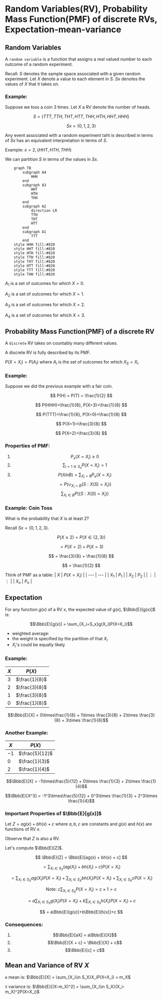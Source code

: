 # Random Variables(RV), Probability Mass Function(PMF) of discrete RVs, Expectation-mean-variance

## Random Variables

A `random variable` is a function that assigns a real valued number to each outcome of a random experiment. 

Recall: $S$ denotes the sample space associated with a given random experiment. Let $X$ denote a value to each element in $S$. $Sx$ denotes the values of $X$ that it takes on.

### Example:

Suppose we toss a coin 3 times. Let $X$ a RV denote the number of heads.

$$
S = \{TTT, TTH, THT, HTT, THH, HTH, HHT, HHH\}
$$

$$
Sx = \{0, 1, 2, 3\}
$$

Any event associated with a random experiment taht is described in terms of $Sx$ has an equivalent interpretation in terms of $S$.

Example: $x=2, \{HHT, HTH, THH\}$

We can partition $S$ in terms of the values in $Sx$.

```mermaid
    graph TB
        subgraph A4
            HHH
        end
        subgraph A3
            HHT
            HTH
            THH
        end
        subgraph A2
            direction LR
            TTH
            THT
            HTT
        end
        subgraph A1
            TTT
        end
    style HHH fill:#820
    style HHT fill:#820
    style HTH fill:#820
    style TTH fill:#820
    style THT fill:#820
    style HTT fill:#820
    style TTT fill:#820
    style THH fill:#820
```

$A_1$ is a set of outcomes for which $X=0$.

$A_2$ is a set of outcomes for which $X=1$.

$A_3$ is a set of outcomes for which $X=2$.

$A_4$ is a set of outcomes for which $X=3$.

## Probability Mass Function(PMF) of a discrete RV

A `discrete` RV takes on countably many different values.

A discrete RV is fully described by its PMF.

$P(X=X_i) = P(A_I)$ where $A_i$ is the set of outcomes for which $X_S = X_i$.

### Example:

Suppose we did the previous example with a fair coin. 

$$
P(H) = P(T) = \frac{1}{2}
$$

$$
P(HHH)=\frac{1}{8}, P(X=3)=\frac{1}{8}
$$

$$
P(TTT)=\frac{1}{8}, P(X=0)=\frac{1}{8}
$$

$$
P(X=1)=\frac{3}{8}
$$

$$
P(X=2)=\frac{3}{8}
$$

### Properties of PMF:

1. $$P_x(X=X_i) \ge 0$$
2. $$\sum_{i=1 \in S_x}P(X=X_i) = 1$$
3. $$P(X in B) = \sum_{X_i = B}P_x(X=X_i)$$
   $$= P(\cup_{X_i=B} \{S:X(S)=X_i\})$$
   $$\sum_{X_i\in B}P(\{S:X(S)=X_i\})$$

### Example: Coin Toss

What is the probability that $X$ is at least $2$?

Recall $Sx = \{0,1,2,3\}$.

$$
P(X \ge 2) = P(X \in \{2,3\})
$$

$$
= P(X=2) + P(X=3)
$$

$$
= \frac{3}{8} + \frac{1}{8}
$$

$$
= \frac{1}{2}
$$

Think of PMF as a table:
| $X$ | $P(X=X_i)$ |
| --- | --- |
| $X_1$ | $P_1$ |
| $X_2$ | $P_2$ |
| $\vdots$ | $\vdots$ |
| $X_n$ | $P_n$ |

## Expectation

For any function $g(x)$ of a RV $x$, the expected value of $g(x)$, $\Bbb{E}[g(x)]$ is:

$$\Bbb{E}[g(x)] = \sum_{X_i=S_x}g(X_i)P(X=X_i)$$

* weighted average:
* the weight is specified by the partition of that $X_i$
* $X_i$'s could be equally likely

### Example:
| $X$ | $P(X)$ |
| --- | --- |
| $3$ | $\frac{1}{8}$ |
| $2$ | $\frac{3}{8}$ |
| $1$ | $\frac{3}{8}$ |
| $0$ | $\frac{1}{8}$ |

$$\Bbb{E}[X] = 0\times\frac{1}{8} + 1\times \frac{3}{8} + 2\times \frac{3}{8} + 3\times \frac{1}{8}$$

### Another Example:

| $X$ | $P(X)$ |
| --- | --- |
| $-1$ | $\frac{5}{12}$ |
| $0$ | $\frac{1}{3}$ |
| $2$ | $\frac{1}{4}$ |

$$\Bbb{E}[X] = -1\times\frac{5}{12} + 0\times \frac{1}{3} + 2\times \frac{1}{4}$$

$$\Bbb{E}[X^3] = -1^3\times\frac{5}{12} + 0^3\times \frac{1}{3} + 2^3\times \frac{1}{4}$$

### Important Properties of $\Bbb{E}[g(x)]$

Let $Z = ag(x)+bh(x) + c$ where $a,b,c$ are constants and $g(x)$ and $h(x)$ are functions of RV $x$.

Observe that $Z$ is also a RV.

Let's compute $\Bbb{E}[Z]$.

$$
\Bbb{E}[Z] = \Bbb{E}[ag(x) + bh(x) + c]
$$

$$
= \sum_{X_i\in S_X}(ag(X_i)+bh(X_i)+c)P(X=X_i)
$$

$$
= \sum_{X_i\in S_X} ag(X_i) P(X=X_i) + \sum_{X_i\in S_X}bh(X_i)P(X=X_i)+ \sum_{X_i\in S_X}c P(X=X_i)
$$

$$
\text{Note: }c\sum_{X_i\in S_X}P(X=X_i)=c\times 1 = c
$$

$$
= a\sum_{X_i\in S_X} g(X_i) P(X=X_i) + b\sum_{X_i\in S_X}h(X_i)P(X=X_i) + c
$$

$$
= a\Bbb{E}[g(x)]+b\Bbb{E}[h(x)]+c
$$

### Consequences:

1. $$\Bbb{E}[aX] = a\Bbb{E}[X]$$
2. $$\Bbb{E}[X + c] = \Bbb{E}[X] + c$$
3. $$\Bbb{E}[c] = c$$

## Mean and Variance of RV $X$

`m` mean is: $\Bbb{E}[X] = \sum_{X_i\in S_X}X_iP(X=X_i) = m_X$

`V` variance is: $\Bbb{E}[(X-m_X)^2] = \sum_{X_i\in S_X}(X_i-m_X)^2P(X=X_i)$
